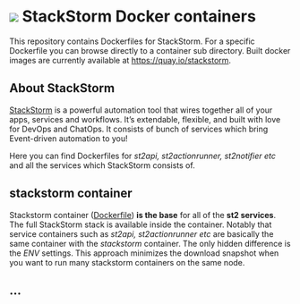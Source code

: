 # ![](https://stackstorm.com/wp/wp-content/uploads/2014/10/stackstorm-logo-header.png)  StackStorm Docker containers
This repository contains Dockerfiles for StackStorm. For a specific Dockerfile you can browse directly to a container sub directory. Built docker images are currently available at https://quay.io/stackstorm.

## About StackStorm

[StackStorm](https://stackstorm.com/) is a powerful automation tool that wires together all of your apps, services and workflows. It’s extendable, flexible, and built with love for DevOps and ChatOps. It consists of bunch of services which bring Event-driven automation to you!

Here you can find Dockerfiles for *st2api, st2actionrunner, st2notifier etc* and all the services which StackStorm consists of.

## stackstorm container

Stackstorm container ([Dockerfile](Stackstorm/Dockerfile))  **is the base** for all of the **st2 services**. The full StackStorm stack is available inside the container. Notably that service containers such as *st2api, st2actionrunner etc* are basically the same container with the *stackstorm* container. The only hidden difference is the *ENV* settings. This approach minimizes the download snapshot when you want to run many stackstorm containers on the same node.

## ...

